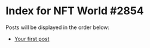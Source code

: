 # Index for NFT World #2854
Posts will be displayed in the order below:

- [Your first post](./001-first.md)


